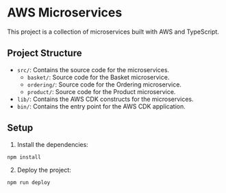 # AWS Microservices

This project is a collection of microservices built with AWS and TypeScript.

## Project Structure

- `src/`: Contains the source code for the microservices.
  - `basket/`: Source code for the Basket microservice.
  - `ordering/`: Source code for the Ordering microservice.
  - `product/`: Source code for the Product microservice.
- `lib/`: Contains the AWS CDK constructs for the microservices.
- `bin/`: Contains the entry point for the AWS CDK application.

## Setup

1. Install the dependencies:

```sh
npm install
```

2. Deploy the project:

```sh
npm run deploy
```
